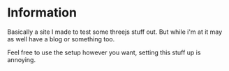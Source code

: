 # Information

Basically a site I made to test some threejs stuff out.
But while i'm at it may as well have a blog or something too.

Feel free to use the setup however you want, setting this stuff up is annoying.
